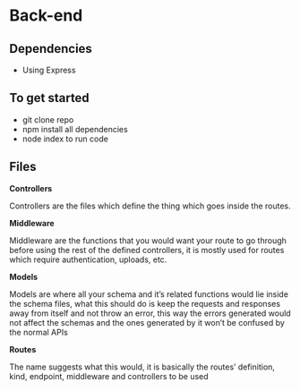 # Back-end

## Dependencies

- Using Express

## To get started

- git clone repo
- npm install all dependencies
- node index to run code

## Files

**Controllers**

Controllers are the files which define the thing which goes inside the routes.

**Middleware**

Middleware are the functions that you would want your route to go through before using the rest of the defined controllers, it is mostly used for routes which require authentication, uploads, etc.

**Models**

Models are where all your schema and it’s related functions would lie inside the schema files, what this should do is keep the requests and responses away from itself and not throw an error, this way the errors generated would not affect the schemas and the ones generated by it won’t be confused by the normal APIs

**Routes**

The name suggests what this would, it is basically the routes’ definition, kind, endpoint, middleware and controllers to be used